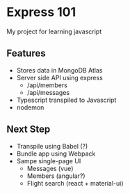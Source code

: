 Express 101
===========

My project for learning javascript

Features
--------
* Stores data in MongoDB Atlas
* Server side API using express
  * /api/members
  * /api/messages
* Typescript transpiled to Javascript
* nodemon

Next Step
---------
* Transpile using Babel (?)
* Bundle app using Webpack
* Sampe single-page UI
  * Messages (vue)
  * Members (angular?)
  * Flight search (react + material-ui)
